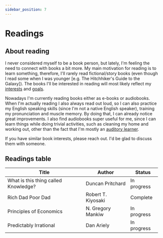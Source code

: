 ```yaml
---
sidebar_position: 7
---
```


# Readings

## About reading

I never considered myself to be a book person, but lately, I'm feeling the need to connect with books a bit more. My main motivation for reading is to learn something, therefore, I'll rarely read fictional/story books (even though I read some when I was younger [e.g. The Hitchhiker's Guide to the Galaxy]). The books I'll be interested in reading will most likely reflect my [interests](./interests) and [goals](./goals).

Nowadays I'm currently reading books either as e-books or audiobooks. When I'm actually reading I also always read out loud, so I can also practice my English speaking skills (since I'm not a native English speaker), training my pronunciation and muscle memory. By doing that, I can already notice great improvements. I also find audiobooks super useful for me, since I can learn things while doing trivial activities, such as cleaning my home and working out, other than the fact that I'm mostly an [auditory learner](http://www.educationplanner.org/students/self-assessments/learning-styles-styles.shtml).

If you have similar book interests, please reach out. I'd be glad to discuss them with someone.


## Readings table

| Title | Author | Status |  
| ------ | ------ | ------ |
| What is this thing called Knowledge? | Duncan Pritchard | In progress |
| Rich Dad Poor Dad | Robert T. Kiyosaki | Complete |
| Principles of Economics | N. Gregory Mankiw | In progress |
| Predictably Irrational | Dan Ariely | In progress |